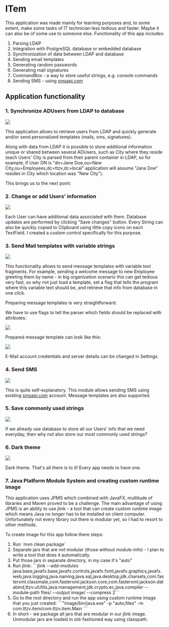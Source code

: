 <h1> ITem </h1>
This application was made mainly for learning purposes and, to some extent, make some tasks of IT technician less tedious and faster.
Maybe it can also be of some use to someone else.
Functionality of this app includes:
<ol>
<li>Parsing LDAP </li>
<li>Integration with PostgreSQL database or embedded database</li>
<li>Synchronization of data between LDAP and database</li>
<li>Sending email templates</li>
<li>Generating random passwords</li>
<li>Generating mail signatures</li>
<li>CommandBox - a way to store useful strings, e.g. console commands </li>
<li>Sending SMS - using <a href="https://www.smsapi.com/">smsapi.com</a></li>
</ol>

<h2> Application functionality </h2>
<h3>1. Synchronize ADUsers from LDAP to database</h3>

<img src="https://thumbs.gfycat.com/OrdinaryDependentCornsnake-size_restricted.gif"></img>

This application allows to retrieve users from LDAP and quickly generate and/or send personalized templates (mails, sms, signatures).

Along with data from LDAP it is possible to store additional information unique or shared between several ADUsers, such as City where they
reside (each Users' City is parsed from their parent container in LDAP, so for example, if User DN is 
"dn=Jane Doe,ou=New City,ou=Employees,dc=ttzv,dc=local" application will assume "Jane Doe" resides in City which location was "New City").

This brings us to the next point:

<h3>2. Change or add Users' information</h3>

<img src="https://thumbs.gfycat.com/AdolescentSelfishDingo-size_restricted.gif"></img>

Each User can have additional data associated with them. Database updates are performed by clicking "Save changes" button.
Every String can also be quickly copied to Clipboard using little copy icons on each TextField.
I created a custom control specifically for this purpose.

<h3>3. Send Mail templates with variable strings</h3>

<img src="https://thumbs.gfycat.com/SilentVacantBarracuda-size_restricted.gif"></img>

This functionality allows to send message templates with variable text fragments. 
For example, sending a welcome message to new Employee greeting them by name - in big organization scenario this can get tedious very fast, so why not just load a template, set a flag that tells the program where this variable text should be, and retrieve that info from database in one click.

Preparing message templates is very straightforward.

We have to use flags to tell the parser which fields should be replaced with attributes:

<img src="https://i.imgur.com/CHnJ1eO.png"></img>

Prepared message template can look like this:

<img src="https://i.imgur.com/iyCeQoM.png"></img>

E-Mail account credentials and server details can be changed in Settings.

<h3>4. Send SMS</h3>

<img src="https://thumbs.gfycat.com/ReliableAlienatedAntbear-size_restricted.gif"></img>

This is quite self-explanatory. This module allows sending SMS using existing <a href="https://www.smsapi.com/">smsapi.com</a> account. 
Message templates are also supported.

<h3>5. Save commonly used strings</h3>

<img src="https://thumbs.gfycat.com/SoreShoddyHapuku-size_restricted.gif"></img>

If we already use database to store all our Users' info that we need everyday, then why not also store our most commonly used strings?

<h3>6. Dark theme</h3>

<img src="https://thumbs.gfycat.com/SardonicHastyCero-size_restricted.gif"></img>

Dark theme. That's all there is to it! Every app needs to have one.

<h3>7. Java Platform Module System and creating custom runtime image</h3>
This application uses JPMS which combined with JavaFX, multitude of libraries and Maven proved to be a challenge.  
The main advantage of using JPMS is an ability to use jlink - a tool that can create custom runtime image which means Java no longer has to be installed on client computer.  
Unfortunately not every library out there is modular yet, so I had to resort to other methods.  

To create image for this app follow there steps:
<ol>
    <li>Run `mvn clean package`</li>
    <li>Separate jars that are not modular (those without module-info) - I plan to write a tool that does it automatically.</li>
    <li>Put those jars in separate directory, in my case it's "auto"</li>
    <li>Run jlink:  
    ```jlink --add-modules java.base,javafx.base,javafx.controls,javafx.fxml,javafx.graphics,javafx.web,java.logging,java.naming,java.sql,java.desktop,jdk.charsets,com.fasterxml.classmate,com.fasterxml.jackson.core,com.fasterxml.jackson.databind,ttzv.uiUtils,java.management,jdk.crypto.ec,java.compiler --module-path files/ --output image/ --compress 2```</li>
    <li>Go to the root directory and run the app using custom runtime image that you just created: ```"image/bin/java.exe" -p "auto;files" -m com.ttzv.item/com.ttzv.item.Main
    ```</li>
    <li>In short - we package all jars that are modular in our jlink image. Unmodular jars are loaded in old-fashioned way using classpath.</li>
</ol>




